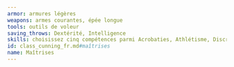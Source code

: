 ```yaml
---
armor: armures légères
weapons: armes courantes, épée longue
tools: outils de voleur
saving_throws: Dextérité, Intelligence
skills: choisissez cinq compétences parmi Acrobaties, Athlétisme, Discrétion, Dressage, Escamotage, Guerre, Intimidation, Investigation, Nature, Perception, Perspicacité, Persuasion, Supercherie, Survie et les compétences de votre origine.
id: class_cunning_fr.md#maîtrises
name: Maîtrises
---
```


